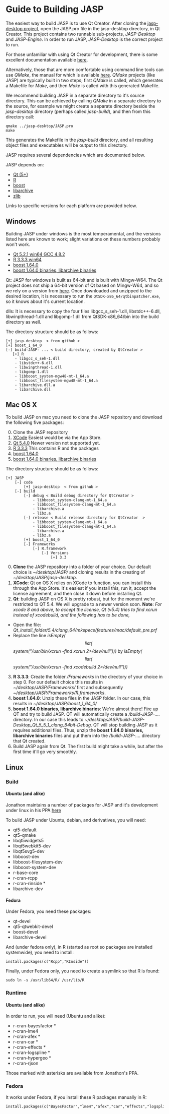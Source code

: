 
Guide to Building JASP
======================

The easiest way to build JASP is to use Qt Creator. After cloning the [jasp-desktop project](https://github.com/jasp-stats/jasp-desktop), open the JASP.pro file in the jasp-desktop directory, in Qt Creator. This project contains two runnable sub-projects, *JASP-Desktop* and *JASP-Engine*. In order to run JASP, *JASP-Desktop* is the correct project to run.

For those unfamiliar with using Qt Creator for development, there is some excellent documentation available [here](http://doc.qt.io/qtcreator/index.html).

Alternatively, those that are more comfortable using command line tools can use *QMake*, the manual for which is available [here](http://doc.qt.io/qt-5/qmake-manual.html). *QMake* projects (like JASP) are typically built in two steps; first *QMake* is called, which generates a Makefile for *Make*, and then *Make* is called with this generated Makefile.

We recommend building JASP in a separate directory to it's source directory. This can be achieved by calling *QMake* in a separate directory to the source, for example we might create a separate directory beside the *jasp-desktop* directory (perhaps called *jasp-build*), and then from this directory call:

    qmake ../jasp-desktop/JASP.pro
    make

This generates the Makefile in the *jasp-build* directory, and all resulting object files and executables will be output to this directory.

JASP requires several dependencies which are documented below.

JASP depends on:

 - [Qt (5+)](http://qt-project.org)
 - [R](http://cran.r-project.org)
 - [boost](http://boost.org)
 - [libarchive](http://libarchive.org/)
 - [zlib](http://zlib.net/)

Links to specific versions for each platform are provided below.

Windows
-------

Building JASP under windows is the most temperamental, and the versions listed here are known to work; slight variations on these numbers probably won't work.

 - [Qt 5.2.1 win64 GCC 4.8.2](https://static.jasp-stats.org/development/x64-Qt-5.2.1+QtCreator-3.0.1-(gcc-4.8.2-seh).7z)
 - [R 3.3.3 win64](https://static.jasp-stats.org/development/R3.3%20Win%20JASP%200.8.5.zip)
 - [boost 1.64.0](https://static.jasp-stats.org/development/boost_1_64_0.zip)
 - [boost 1.64.0 binaries, libarchive binaries](https://static.jasp-stats.org/development/Additional%20Binary%20Deps%20Win64%20for%20JASP%20(2017-06-06).zip)

Qt: JASP for windows is built as 64-bit and is built with Mingw-W64. The Qt project does not ship a 64-bit version of Qt based on Mingw-W64, and so we rely on a version from [here](http://sourceforge.net/projects/mingwbuilds/files/external-binary-packages/Qt-Builds/). Once downloaded and unzipped to the desired location, it is necessary to run the `QtSDK-x86_64/qtbinpatcher.exe`, so it knows about it's current location.

dlls: It is necessary to copy the four files libgcc_s_seh-1.dll, libstdc++-6.dll, libwinpthread-1.dll and libgomp-1.dll from QtSDK-x86_64/bin into the build directory as well.

The directory structure should be as follows:

    [+] jasp-desktop  < from github >
	[+] boost_1_64_0
    [-] build-JASP- ... < build directory, created by QtCreator >
       [+] R
        - libgcc_s_seh-1.dll
        - libstdc++-6.dll
        - libwinpthread-1.dll
        - libgomp-1.dll
		- libboost_system-mgw48-mt-1_64.a
		- libboost_filesystem-mgw48-mt-1_64.a
		- libarchive.dll.a
		- libarchive.dll


Mac OS X
--------
To build JASP on mac you need to clone the JASP repository and download the following five packages:

 0. Clone the JASP repository
 1. [XCode](https://developer.apple.com/xcode/) Easiest would be via the App Store.
 2. [Qt 5.4.0](https://download.qt.io/archive/qt/) Newer version not supported yet.
 3. [R 3.3.3](https://static.jasp-stats.org/development/R3.3%20OSX%20JASP%200.8.5.zip) This contains R and the packages
 4. [boost 1.64.0](https://static.jasp-stats.org/development/boost_1_64_0.zip)
 5. [boost 1.64.0 binaries, libarchive binaries](https://static.jasp-stats.org/development/Additional%20Binary%20Deps%20OSX%20for%20JASP%20(2017-06-06).zip)

The directory structure should be as follows:

    [+] JASP
    	[-] code	
    		[+] jasp-desktop  < from github >
    	[-] build
    		[-] debug < Build debug directory for QtCreator >
    			- libboost_system-clang-mt-1_64.a
    			- libboost_filesystem-clang-mt-1_64.a
    			- libarchive.a
     			- libz.a
    		[-] release < Build release directory for QtCreator  >
    			- libboost_system-clang-mt-1_64.a
    			- libboost_filesystem-clang-mt-1_64.a
    			- libarchive.a
    			- libz.a
    		[+] boost_1_64_0
    		[-] Frameworks
      			[-] R.framework
    				[-] Versions
     					[+] 3.3


 0. **Clone** the JASP repository into a folder of your choice. Our default choice is *~/desktop/JASP/* and cloning results in the creating of *~/desktop/JASP/jasp-desktop*.
 1. **XCode**: Qt on OS X relies on XCode to function, you can install this through the App Store. It's easiest if you install this, run it, accept the license agreement, and then close it down before installing Qt.
 2. **Qt**: building JASP on OS X is pretty robust, but for the moment we're restricted to QT 5.4. We will upgrade to a newer version soon. **Note**: *For xcode 8 and above, to accept the license, Qt (v5.4) tries to find xcrun instead of xcodebuild, and the following has to be done,*
- Open the file: *Qt_install_folder/5.4/clang_64/mkspecs/features/mac/default_pre.prf*
- Replace the line *isEmpty($$list($$system("/usr/bin/xcrun -find xcrun 2>/dev/null")))* by  *isEmpty($$list($$system("/usr/bin/xcrun -find xcodebuild 2>/dev/null")))*
 3. **R 3.3.3**: Create the folder */Frameworks* in the directory of your choice in step 0. For our default choice this results in *~/desktop/JASP/Frameworks/* first and subsequently *~/desktop/JASP/Frameworks/R.frameworks*.
 4. **boost 1.64.0**: Unzip these files in the JASP folder. In our case, this results in *~/desktop/JASP/boost_1_64_0/*
 5. **boost 1.64.0 binaries, libarchive binaries**: We're almost there! Fire up QT and try to build JASP. QT will automatically create a */build-JASP-....* directory. In our case this leads to  *~/desktop/JASP/build-JASP-Desktop_Qt_5_5_1_clang_64bit-Debug*. QT will stop building JASP as it requires additional files. Thus, unzip the **boost 1.64.0 binaries, libarchive binaries** files and put them into the */build-JASP-....* directory that Qt created.
 6. Build JASP again from Qt. The first build might take a while, but after the first time it'll go very smoothly.


Linux
-----

### Build

#### Ubuntu (and alike)

Jonathon maintains a number of packages for JASP and it's development under linux in his PPA [here](https://launchpad.net/~jonathon-love/+archive/ubuntu/jasp)

To build JASP under Ubuntu, debian, and derivatives, you will need:

 - qt5-default
 - qt5-qmake
 - libqt5widgets5
 - libqt5webkit5-dev
 - libqt5svg5-dev
 - libboost-dev
 - libboost-filesystem-dev
 - libboost-system-dev
 - r-base-core
 - r-cran-rcpp
 - r-cran-rinside *
 - libarchive-dev

#### Fedora
Under Fedora, you need these packages:
 - qt-devel
 - qt5-qtwebkit-devel
 - boost-devel
 - libarchive-devel

And (under fedora only), in R (started as root so packages are installed systemwide), you need to install:

```
install.packages(c("Rcpp","RInside"))
```

Finally, under Fedora only, you need to create a symlink so that R is found:

```
sudo ln -s /usr/lib64/R/ /usr/lib/R
```

### Runtime
#### Ubuntu (and alike)
In order to run, you will need (Ubuntu and alike):

 - r-cran-bayesfactor *
 - r-cran-lme4
 - r-cran-afex *
 - r-cran-car *
 - r-cran-effects *
 - r-cran-logspline *
 - r-cran-hypergeo *
 - r-cran-rjson

Those marked with asterisks are available from Jonathon's PPA.

### Fedora
It works under Fedora, if you install these R packages manually in R:

```
install.packages(c("BayesFactor","lme4","afex","car","effects","logspline","hypergeo","rjson"))
```
